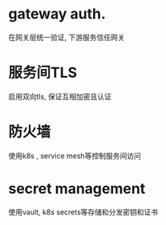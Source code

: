 # gateway auth.
在网关层统一验证, 下游服务信任网关

# 服务间TLS
启用双向tls, 保证互相加密且认证

# 防火墙
使用k8s , service mesh等控制服务间访问

# secret management
使用vault, k8s secrets等存储和分发密钥和证书